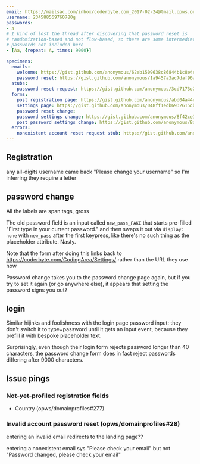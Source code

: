 ```yaml
---
email: https://mailsac.com/inbox/coderbyte.com_2017-02-24@tmail.opws.org
username: 234588569760780g
passwords:
- a
# I kind of lost the thread after discovering that password reset is
# randomization-based and not flow-based, so there are some intermediate
# passwords not included here
- [Aa, {repeat: A, times: 9000}]

specimens:
  emails:
    welcome: https://gist.github.com/anonymous/62eb1509638c86844b1c8e4c6db3a020
    password reset: https://gist.github.com/anonymous/1a9457a3ac7daf96ac07f221268bc8b4
  stubs:
    password reset request: https://gist.github.com/anonymous/3cd7173c2cc52dd0f4e81230a6d0822a
  forms:
    post registration page: https://gist.github.com/anonymous/abd04a44e94dff164d196e9e6f6b70cf
    settings page: https://gist.github.com/anonymous/048ff1edb6932615cba001dd8485ef6a
    password reset change:
    password settings change: https://gist.github.com/anonymous/8f42ce1ed743c846fa82667556ad31eb
    post password settings change: https://gist.github.com/anonymous/8d1c36e9548a408529647ae7f065057d
  errors:
    nonexistent account reset request stub: https://gist.github.com/anonymous/d715e332f578bb23e40e735536ba2fbc
---
```


## Registration

any all-digits username came back "Please change your username" so I'm inferring they require a letter

## password change

All the labels are span tags, gross

The old password field is an input called `new_pass_FAKE` that starts pre-filled "First type in your current password." and then swaps it out via `display: none` with `new_pass` after the first keypress, like there's no such thing as the placeholder attribute. Nasty.

Note that the form after doing this links back to https://coderbyte.com/CodingArea/Settings/ rather than the URL they use now

Password change takes you to the password change page again, but if you try to set it again (or go anywhere else), it appears that setting the password signs you out?

## login

Similar hijinks and foolishness with the login page password input: they don't switch it to type=password until it gets an input event, because they prefill it with bespoke placeholder text.

Surprisingly, even though their login form rejects password longer than 40 characters, the password change form does in fact reject passwords differing after 9000 characters.

## Issue pings

### Not-yet-profiled registration fields

- Country (opws/domainprofiles#277)

### Invalid account password reset (opws/domainprofiles#28)

entering an invalid email redirects to the landing page??

entering a nonexistent email sys "Please check your email" but not "Password changed, please check your email"
